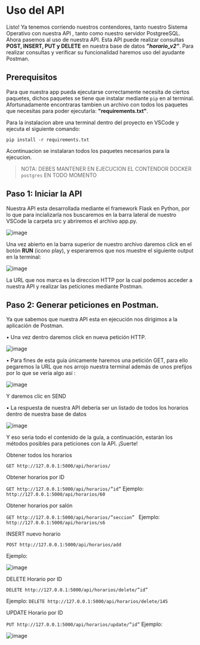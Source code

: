 # Uso del API

Listo! Ya tenemos corriendo nuestros contendores, tanto nuestro Sistema Operativo con nuestra API , tanto como nuestro servidor PostgreeSQL.
Ahora pasemos al uso de nuestra API.
Esta API puede realizar consultas **POST, INSERT, PUT y DELETE** en nuestra base de datos _**”horario_v2”**_.  Para realizar consultas y verificar su funcionalidad haremos uso del ayudante Postman.


## Prerequisitos


Para que nuestra app pueda ejecutarse correctamente necesita de ciertos paquetes, dichos paquetes se tiene que instalar mediante `pip` en al terminal.
Afortunadamente encontraras tambien un archivo con todos los paquetes que necesitas para poder ejecutarla: **"requirements.txt"**.

Para la instalacion abre una terminal dentro del proyecto en VSCode y ejecuta el siguiente comando:

`pip install -r requirements.txt`

Acontinuacion se instalaran todos los paquetes necesarios para la ejecucion.


> NOTA: DEBES MANTENER EN EJECUCION EL CONTENDOR DOCKER `postgres` EN TODO MOMENTO


## Paso 1: Iniciar la API
Nuestra API esta desarrollada mediante el framework Flask en Python, por lo que para incializarla nos buscaremos en la barra lateral de nuestro VSCode  la carpeta src y abriremos el archivo app.py.

![image](https://github.com/user-attachments/assets/68bec4bf-2d97-4e6f-8189-f015171fb49f)


Una vez abierto en la barra superior de nuestro archivo daremos click en el botón **RUN** (icono play), y esperaremos que nos muestre el siguiente output en la terminal:

![image](https://github.com/user-attachments/assets/0a65e94c-ac2f-48a2-a11b-cc60e6a59807)

 
La URL que nos marca es la direccion HTTP por la cual podemos acceder a nuestra API y realizar las peticiones mediante Postman.

## Paso 2: Generar peticiones en Postman.
Ya que sabemos que nuestra API esta en ejecución nos dirigimos a la aplicación de Postman.

•	Una vez dentro daremos click en nueva petición HTTP.

![image](https://github.com/user-attachments/assets/778e217c-f3d1-4919-ba71-f95eef4c815d)


•	Para fines de esta guía únicamente haremos una petición GET, para ello pegaremos la URL que nos arrojo nuestra terminal además de unos prefijos por lo que se vería algo así : 

![image](https://github.com/user-attachments/assets/d425a993-facb-4b7d-9e3f-edcf1ec82620)


Y daremos clic en SEND



•	La respuesta de nuestra API debería ser un listado de todos los horarios dentro de nuestra base de datos

 ![image](https://github.com/user-attachments/assets/91605fb8-22e6-47f3-8896-8de4920514fa)


Y eso seria todo el contenido de la guía, a continuación, estarán los métodos posibles para peticiones con la API. ¡Suerte!


Obtener todos los horarios

`GET http://127.0.0.1:5000/api/horarios/`


Obtener horarios por ID

`GET http://127.0.0.1:5000/api/horarios/”id”`
Ejemplo: `http://127.0.0.1:5000/api/horarios/60`


Obtener horarios por salón

`GET http://127.0.0.1:5000/api/horarios/”seccion”
`
Ejemplo: `http://127.0.0.1:5000/api/horarios/s6`


INSERT nuevo horario

`POST http://127.0.0.1:5000/api/horarios/add`

Ejemplo:

 ![image](https://github.com/user-attachments/assets/62ea6424-6b4d-4b97-863a-76822c495502)


DELETE Horario por ID

`DELETE http://127.0.0.1:5000/api/horarios/delete/”id”`

Ejemplo: `DELETE http://127.0.0.1:5000/api/horarios/delete/145`


UPDATE Horario por ID

`PUT http://127.0.0.1:5000/api/horarios/update/”id”`
Ejemplo:

 ![image](https://github.com/user-attachments/assets/d7504678-4247-4439-8a5b-bdfbda4d33a4)


